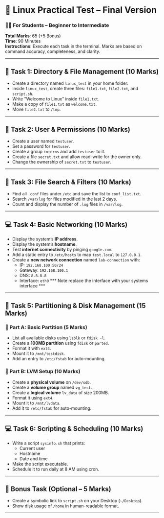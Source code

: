 # 🔪 Linux Practical Test – Final Version

### 👨‍💼 For Students – Beginner to Intermediate  
**Total Marks**: 65 (+5 Bonus)  
**Time**: 90 Minutes  
**Instructions**: Execute each task in the terminal. Marks are based on command accuracy, completeness, and clarity.

---

## 🔧 Task 1: Directory & File Management (10 Marks)

- Create a directory named `linux_test` in your home folder.
- Inside `linux_test`, create three files: `file1.txt`, `file2.txt`, and `script.sh`.
- Write "Welcome to Linux" inside `file1.txt`.
- Make a copy of `file1.txt` as `welcome.txt`.
- Move `file2.txt` to `/tmp`.



---

## 🔐 Task 2: User & Permissions (10 Marks)

- Create a user named `testuser`.
- Set a password for `testuser`.
- Create a group `interns` and add `testuser` to it.
- Create a file `secret.txt` and allow read-write for the owner only.
- Change the ownership of `secret.txt` to `testuser`.



---

## 🔎 Task 3: File Search & Filters (10 Marks)

- Find all `.conf` files under `/etc` and save the list to `conf_list.txt`.
- Search `/var/log` for files modified in the last 2 days.
- Count and display the number of `.log` files in `/var/log`.



---

## 💻 Task 4: Basic Networking (10 Marks)

- Display the system’s **IP address**.
- Display the system’s **hostname**.
- Test **internet connectivity** by pinging `google.com`.
- Add a static entry to `/etc/hosts` to map `test.local` to `127.0.0.1`.
- Create a **new network connection** named `lab-connection` with:
  - IP: `192.168.100.50/24`
  - Gateway: `192.168.100.1`
  - DNS: `8.8.8.8`
  - Interface: `eth0`
    *** Note replace the interface  with your systems interface *** 



---

## 💽 Task 5: Partitioning & Disk Management (15 Marks)

### 🔹 Part A: Basic Partition (5 Marks)
- List all available disks using `lsblk` or `fdisk -l`.
- Create a **100MB partition** using `fdisk` or `parted`.
- Format it with `ext4`.
- Mount it to `/mnt/testdisk`.
- Add an entry to `/etc/fstab` for auto-mounting.

### 🔹 Part B: LVM Setup (10 Marks)
- Create a **physical volume** on `/dev/sdb`.
- Create a **volume group** named `vg_test`.
- Create a **logical volume** `lv_data` of size 200MB.
- Format it using `ext4`.
- Mount it to `/mnt/lvdata`.
- Add it to `/etc/fstab` for auto-mounting.



---

## 💻 Task 6: Scripting & Scheduling (10 Marks)

- Write a script `sysinfo.sh` that prints:
  - Current user
  - Hostname
  - Date and time
- Make the script executable.
- Schedule it to run daily at 8 AM using cron.



---

## 🎯 Bonus Task (Optional – 5 Marks)

- Create a symbolic link to `script.sh` on your Desktop (`~/Desktop`).
- Show disk usage of `/home` in human-readable format.



---

